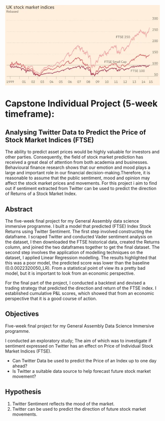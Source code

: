 <img src="README.assets/Screenshot 2020-09-17 at 08.35.43.png" style="width: 800px;">

# Capstone Individual Project (5-week timeframe):

## Analysing Twitter Data to Predict the Price of Stock Market Indices (FTSE)

The ability to predict asset prices would be highly valuable for investors and other parties. Consequently, the field of stock market prediction has received a great deal of attention from both academia and businesses. Behavioural finance research shows that our emotion and mood plays a large and important role in our financial decision-making.Therefore, it is reasonable to assume that the public sentiment, mood and opinion may affect the stock market prices and movements. For this project i aim to find out if sentiment extracted from Twitter can be used to predict the direction of Returns of a Stock Market Index.

## Abstract
The five-week final project for my General Assembly data science immersive programme. I built a model that predicted (FTSE) Index Stock Returns using Twitter Sentiment. The first step involved constructing the dataframe. I scraped Twitter and conducted Vader sentiment analysis on the dataset, I then downloaded the FTSE historical data, created the Returns column, and joined the two dataframes together to get the final dataset. 
The second step involves the application of modelling techniques on the dataset, I applied Linear Regression modelling. The results highlighted that this was a poor model, the predicted score was lower than the baseline (0.0.0022320050_LR). From a statistical point of view its a pretty bad model, but it is important to look from an economic perspective. 

For the final part of the project, I conducted a backtest and devised a trading strategy that predicted the direction and return of the FTSE index. I established cumulative P&L scores, which showed that from an economic perspective that it is a good course of action.

## Objectives
Five-week final project for my General Assembly Data Science Immersive programme. 

I conducted an exploratory study; The aim of which was to investigate if sentiment expressed on Twitter has an effect on Price of Individual Stock Market Indices (FTSE).
- Can Twitter Data be used to predict the Price of an Index up to one day ahead?
- Is Twitter a suitable data source to help forecast future stock market movement?
## Hypothesis
1. Twitter Sentiment reflects the mood of the market.
2. Twitter can be used to predict the direction of future stock market movements.
